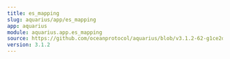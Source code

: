 ```yaml
---
title: es_mapping
slug: aquarius/app/es_mapping
app: aquarius
module: aquarius.app.es_mapping
source: https://github.com/oceanprotocol/aquarius/blob/v3.1.2-62-g1ce2da0/aquarius/app/es_mapping.py
version: 3.1.2
---
```

